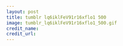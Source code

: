```yaml
---
layout: post
title: tumblr lq6iklFeV91r16xflo1 500
image: tumblr_lq6iklFeV91r16xflo1_500.gif
credit_name: 
credit_url:
---
```


